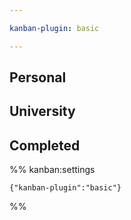 ```yaml
---

kanban-plugin: basic

---
```


## Personal



## University



## Completed





%% kanban:settings
```
{"kanban-plugin":"basic"}
```
%%